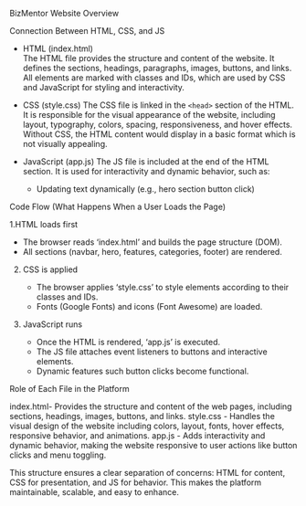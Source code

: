 BizMentor Website Overview

Connection Between HTML, CSS, and JS

- HTML (index.html)  
  The HTML file provides the structure and content of the website. It defines the sections, headings, paragraphs, images, buttons, and links. All elements are marked with classes and IDs, which are used by CSS and JavaScript for styling and interactivity.  

- CSS (style.css) 
  The CSS file is linked in the `<head>` section of the HTML. It is responsible for the visual appearance of the website, including layout, typography, colors, spacing, responsiveness, and hover effects. Without CSS, the HTML content would display in a basic format which is not visually appealing.  

- JavaScript (app.js)
  The JS file is included at the end of the HTML <body> section. It is used for interactivity and dynamic behavior, such as:  
  - Updating text dynamically (e.g., hero section button click)  
   
 

Code Flow (What Happens When a User Loads the Page)

1.HTML loads first
   - The browser reads ‘index.html’ and builds the page structure (DOM).  
   - All sections (navbar, hero, features, categories, footer) are rendered.  

2. CSS is applied  
   - The browser applies ‘style.css’ to style elements according to their classes and IDs.  
   - Fonts (Google Fonts) and icons (Font Awesome) are loaded.  

3. JavaScript runs
   - Once the HTML is rendered, ‘app.js’ is executed.  
   - The JS file attaches event listeners to buttons and interactive elements.  
   - Dynamic features such button clicks become functional.  

Role of Each File in the Platform

index.html- Provides the structure and content of the web pages, including sections, headings, images, buttons, and links. 
style.css - Handles the visual design of the website including colors, layout, fonts, hover effects, responsive behavior, and animations. 
app.js - Adds interactivity and dynamic behavior, making the website responsive to user actions like button clicks and menu toggling. 

This structure ensures a clear separation of concerns: HTML for content, CSS for presentation, and JS for behavior. This makes the platform maintainable, scalable, and easy to enhance.
